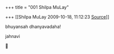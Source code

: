 +++
title = "001 Shilpa MuLay"

+++
[[Shilpa MuLay	2009-10-18, 11:12:23 [Source](https://groups.google.com/g/bvparishat/c/bTlU44GPcYw)]]



bhuyansah dhanyavadaha!

jahnavi  
  




